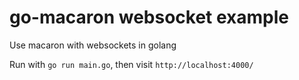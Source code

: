go-macaron websocket example
============================

Use macaron with websockets in golang

Run with `go run main.go`, then visit `http://localhost:4000/`